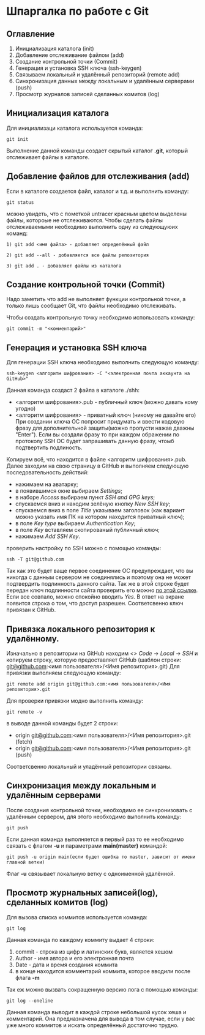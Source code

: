 # Шпаргалка по работе с Git

## Оглавление
1. Инициализация каталога (init)
2. Добавление отслеживание файлом (add)
3. Создание контрольной точки (Сommit)
4. Генерация и установка SSH ключа (ssh-keygen)
5. Связываем локальный и удалённый репозиторий (remote add)
6. Синхронизация данных между локальным и удалённым серверами (push)
7. Просмотр журналов записей сделанных комитов (log)

## Инициализация каталога

Для инициализаци каталога используется команда:  
```
git init
```
Выполнение данной команды создает скрытый каталог **.git**, который отслеживает файлы в каталоге.

## Добавление файлов для отслеживания (add)

Если в каталоге создается файл, каталог и т.д. и выполнить команду:  
```
git status
```
можно увидеть, что с пометкой untracer красным цветом выделены файлы, котороые не отслеживаются.
Чтобы сделать файлы отслеживаемыми необходимо выполнить одну из следующуюих команд:  
```
1) git add <имя файла> - добавляет определённый файл

2) git add --all - добавляется все файлы репозитория

3) git add . - добавляет файлы из каталога
```
## Создание контрольной точки (Commit)

Надо заметить что add не выполняет функции контрольной точки, а только лишь сообщает Git,
 что файлы необходимо отслеживать.

Чтобы создать контрольную точку необходимо использовать команду:
```
git commit -m "<комментарий>"
```

## Генерация и установка SSH ключа

Для генерации SSH ключа необходимо выполнить следующую команду:
```
ssh-keygen <алгоритм шифрования> -С "<электронная почта аккаунта на GitHub>"
```
Данная команда создаст 2 файла в каталоге ./shh:
* <алгоритм шифрования>.pub - публичный ключ (можно давать кому угодно)
* <алгоритм шифрования> - приватный ключ (никому не давайте его)
При создании ключа ОС попросит придумать и ввести кодовую фразу для дополнительной защиты(можно 
пропусти нажав дважны "Enter"). Если вы создали фразу то при каждом ображении по протоколу SSH ОС 
будет запрашивать данную фразу, чтоыб подтвертить подлиность.

Копируем всё, что находится в файле <алгоритм шифрования>.pub.  
Далее заходим на свою страницу в GitHub и выполняем следующую последовательность действий:
- нажимаем на аватарку;
- в появившимся окне выбираем *Settings*;
- в наборе *Access* выбираем пункт *SSH and GPG keys*;
- спускаемся вниз и находим зелёную кнопку *New SSH key*;
- спускаемся вниз в поле *Title* указываем заголовок (как вариант можно указать имя ПК на котором
 находится приватный ключ);
- в поле *Key type* выбираем *Authentication Key*;
- в поле *Key* вставляем скопированый публичный ключ;
- нажимаем *Add SSH Key*.

проверить настройку по SSH можно с помощью команды:
```
ssh -T git@github.com
```

Так как это будет ваще первое соединение ОС предупреждает, что вы никогда с данным сервером не 
соединялись и поэтому она не может подтвердить подлинность данного сайта. Так же в этой строке 
будет передан ключ подлинности сайта проверить его можно [по этой ссылке](https://docs.github.com/en/authentication/keeping-your-account-and-data-secure/githubs-ssh-key-fingerprints).
Если все совпало, можно спокойно вводить *Yes*. В ответ на экране появится строка о том, 
что доступ разрешен. Соответсвенно ключ привязан к GitHub.

## Привязка локального репозитория к удалённому.
Изначально в репозитории на GitHub находим *<> Code* -> *Local* -> *SSH* и копируем строку,
которую предоставляет GitHub (шаблон строки: git@github.com:<имя пользователя>/<Имя репозитория>.git)
Для привязки выполняем следующую команду:
```
git remote add origin git@github.com:<имя пользователя>/<Имя репозитория>.git
```
Для проверки привязки модно выполнить команду:
```
git remote -v
```
в выводе данной команды будет 2 строки:
* origin git@github.com:<имя пользователя>/<Имя репозитория>.git (fetch)
* origin git@github.com:<имя пользователя>/<Имя репозитория>.git (push)

Соответсвенно локальный и уладённый репозитории связаны.

## Синхронизация между локальным и удалённым серверами

После создания контрольной точки, необходимо ее синхронизовать с удалённым сервером, для этого 
необходимо выполнить команду:
```
git push
```

Если данная команда выполняется в первый раз то ее необходимо связать с флагом **-u** и параметрами **main(master)**
командой:
```
git push -u origin main(если будет ошибка то master, зависит от имени главной ветки)
```
Флаг **-u** связывает локальную ветку с одноименной удалённой. 

## Просмотр журнальных записей(log), сделанных комитов (log)

Для вызова списка коммитов используется команда:  
```
git log
```
Данная команда по каждому коммиту выдает 4 строки:  
1. commit - строка из цифр и латинских букв, является хешом
2. Author - имя автора и его электронная почта
3. Date - дата и время создания коммита 
4. в конце находится комментарий коммита, которое вводили после флага **-m**

Так еж можно вызвать сокращенную версию лога с помощью команды:  
```
git log --oneline
```
Данная команда выводит в каждой строке небольшой кусок хеша и комментарий. Она
предназначена для вывода в том случае, если у вас уже много коммитов и искать
 определённый достаточно трудно.

